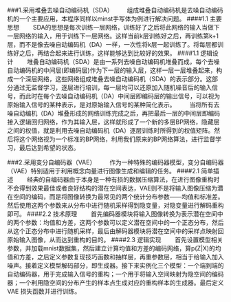 ###1.采用堆叠去噪自动编码机（SDA）
&#8195;&#8195;组成堆叠自动编码机是去噪自动编码机的一个主要应用，本程序同样以minst手写体为例进行解决问题。
####1.1 主要思想
&#8195;&#8195;SDA的思想是每次训练一层网络，训练好了之后将此网络的输入当做下一层网络的输入，用于训练下一层网络。这样当前k层训练好之后，再训练第k+1层，而不是像去噪自动编码机（DA）一样，一次性将k层一起训练了。将每层都训练好之后，再结合起来进行训练，这样能够达到比较好的效果。
####1.1 逻辑设计
&#8195;&#8195;堆叠自动编码机（SDA）是由一系列去噪自动编码机堆叠而成，每个去噪自动编码机的中间层(即编码层)作为下一层的输入层，这样一层一层堆叠起来，构成一个深层网络，这些网络组成堆叠去噪自动编码机（SDA）的表示部分。这部分通过无监督学习，逐层进行培训，每一层均可以还原加入随机噪音后的输入信号，而此时在每个去噪自动编码机（DA）中间层即编码层的输出信号，可以视为原始输入信号的某种表示，是对原始输入信号的某种简化表示。
&#8195;&#8195;当将所有去噪自动编机（DA）堆叠形成的网络训练完成之后，再把最后一层的中间层即编码接入逻辑回归网络，作为其输入层，这样就形成了一个新的多层BP网络，隐藏层之间的权值，就是利用去噪自动编码机（DA）逐层训练时所得到的权值矩阵。然后将这个网络视为一个标准的BP网络，利用我们原来的BP网络算法，进行监督学习，最后达到希望的状态。

###2.采用变分自编码器（VAE）
&#8195;&#8195;作为一种特殊的编码器模型，变分自编码器（VAE）特别适用于利用概念向量进行图像生成和编辑的任务。
####2.1 简单描述
&#8195;&#8195;经典的自编码器由于本身是一种有损的数据压缩算法，在进行图像重构时不会得到效果最佳或者良好结构的潜在空间表达，VAE则不是将输入图像压缩为潜在空间的编码，而是将图像转换为最常见的两个统计分布参数——均值和标准差。然后使用这两个参数来从分布中进行随机采样得到隐变量，对隐变量进行解码重构即可。
####2.2 技术原理
&#8195;&#8195;首先编码器模块将输入图像转换为表示潜在空间中的两个参数：均值和方差，这两个参数可以定义潜在空间中的一个正态分布，然后从这个正态分布中进行随机采样，最后由解码器模块将潜在空间中的采样点映射回原始输入图像，从而达到重构的目的。
####2.3 逻辑实现
&#8195;&#8195;首先设置模型相关参数，并加载mnist数据集，然后建立计算均值和方差的编码网络，算p(Z|X)的均值和方差，之后定义参数复现技巧函数和抽样层，再重参数层，相当于给输入加入噪声。接着定义模型解码部分，即生成器。接下来实例化三个模型：一个端到端的自动编码器，用于完成输入信号的重构；一个用于将输入空间映射为隐空间的编码器；一个利用隐空间的分布产生的样本点生成对应的重构样本的生成器。最后定义 VAE 损失函数并进行训练。


